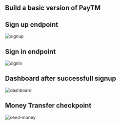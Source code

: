 
## Build a basic version of PayTM

## Sign up endpoint
![signup](https://github.com/user-attachments/assets/90868e75-7ffc-405b-9601-b72caba325de)

## Sign in endpoint
![signin](https://github.com/user-attachments/assets/0883a769-82a2-427b-9755-9e8d4a934a60)

## Dashboard after successfull signup
![dashboard](https://github.com/user-attachments/assets/ce6d1ab8-fc40-449d-8fab-781594f29061)

## Money Transfer checkpoint
![send-money](https://github.com/user-attachments/assets/4ae9b9a0-946c-4503-9e82-b91837cdb871)
